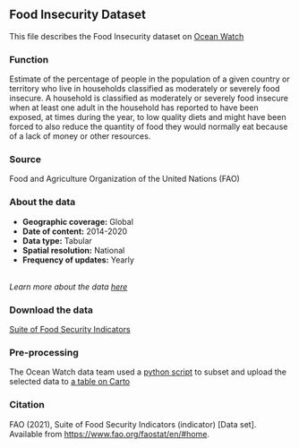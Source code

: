 ## Food Insecurity Dataset
This file describes the Food Insecurity dataset on [Ocean Watch](https://www.oceanwatchdata.org)

### Function
Estimate of the percentage of people in the population of a given country or territory who live in households classified as moderately or severely food insecure.
A household is classified as moderately or severely food insecure when at least one adult in the household has reported to have been exposed, at times during the year, to low quality diets and might have been forced to also reduce the quantity of food they would normally eat because of a lack of money or other resources. 


### Source
Food and Agriculture Organization of the United Nations (FAO)

### About the data
- **Geographic coverage:** Global
- **Date of content:** 2014-2020
- **Data type:** Tabular
- **Spatial resolution:** National
- **Frequency of updates:** Yearly

<br/>*Learn more about the data [here](https://www.fao.org/faostat/en/#data/FS/metadata)*

### Download the data
[Suite of Food Security Indicators](https://www.fao.org/faostat/en/#data/FS) 

### Pre-processing
The Ocean Watch data team used a [python script]({link-to-script}) to subset and upload the selected data to [a table on Carto](https://resourcewatch.carto.com/u/wri-rw/dataset/foo_064_rw0_food_insecurity_edit)

### Citation
FAO (2021), Suite of Food Security Indicators (indicator) \[Data set]. Available from https://www.fao.org/faostat/en/#home.